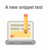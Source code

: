 A new snippet test

<img src="https://github.com/Vikramadtya/Blog-Datastore/blob/main/blogs/f8b34c36-0716-4cb2-8fee-3ed013a68260/assets/blog.svg" height="100" width="100" > </img>